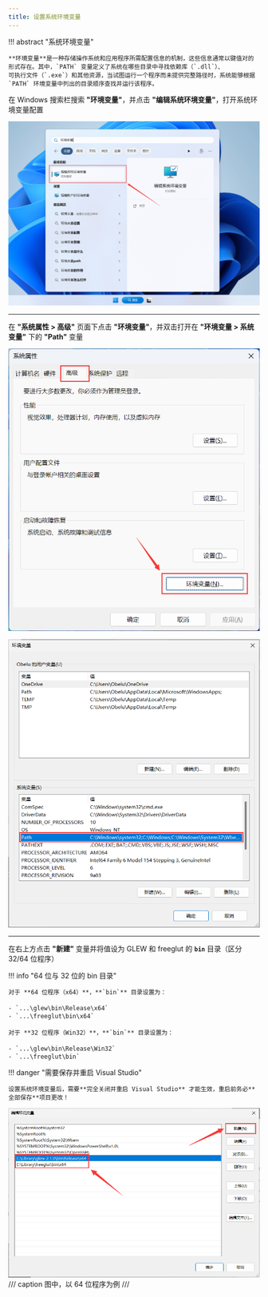 ```yaml
---
title: 设置系统环境变量
---
```


!!! abstract "系统环境变量"

    **环境变量**是一种存储操作系统和应用程序所需配置信息的机制，这些信息通常以键值对的形式存在。其中，`PATH` 变量定义了系统在哪些目录中寻找依赖库（`.dll`）、
    可执行文件（`.exe`）和其他资源，当试图运行一个程序而未提供完整路径时，系统能够根据 `PATH` 环境变量中列出的目录顺序查找并运行该程序。

在 Windows 搜索栏搜索 **"环境变量"**，并点击 **"编辑系统环境变量"**，打开系统环境变量配置

![](../../assets/images/opengl/system-environment-variables-1.png)

---

在 **"系统属性 > 高级"** 页面下点击 **"环境变量"**，并双击打开在 **"环境变量 > 系统变量"** 下的 **"Path"** 变量

<div class="grid" markdown>

![](../../assets/images/opengl/system-environment-variables-2.png)

![](../../assets/images/opengl/system-environment-variables-3.png)

</div>

---

在右上方点击 **"新建"** 变量并将值设为 GLEW 和 freeglut 的 **`bin`** 目录（区分 32/64 位程序）

!!! info "64 位与 32 位的 bin 目录"

    对于 **64 位程序（x64）**，**`bin`** 目录设置为：
    
    - `...\glew\bin\Release\x64`
    - `...\freeglut\bin\x64`

    对于 **32 位程序（Win32）**，**`bin`** 目录设置为：
    
    - `...\glew\bin\Release\Win32`
    - `...\freeglut\bin`



!!! danger "需要保存并重启 Visual Studio"

    设置系统环境变量后，需要**完全关闭并重启 Visual Studio** 才能生效，重启前务必**全部保存**项目更改！

![](../../assets/images/opengl/system-environment-variables-4.png)
/// caption
图中，以 64 位程序为例
///
